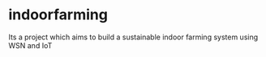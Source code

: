 # indoorfarming
Its a project which aims to build a sustainable indoor farming system using WSN and IoT
